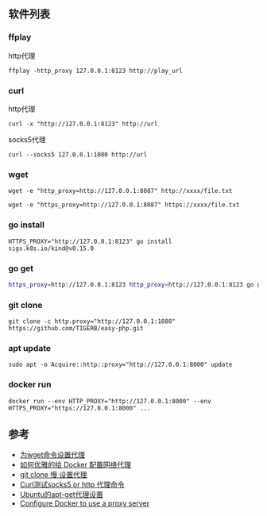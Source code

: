 ## 软件列表

### ffplay

http代理

```
ffplay -http_proxy 127.0.0.1:8123 http://play_url
```

### curl

http代理

```
curl -x "http://127.0.0.1:8123" http://url
```

socks5代理

```
curl --socks5 127.0.0.1:1080 http://url
```

### wget

```
wget -e "http_proxy=http://127.0.0.1:8087" http://xxxx/file.txt

wget -e "https_proxy=http://127.0.0.1:8087" https://xxxx/file.txt
```

### go install

```
HTTPS_PROXY="http://127.0.0.1:8123" go install sigs.k8s.io/kind@v0.15.0
```

### go get

```bash
https_proxy=http://127.0.0.1:8123 http_proxy=http://127.0.0.1:8123 go get -v bou.ke/monkey
```

### git clone

```
git clone -c http.proxy="http://127.0.0.1:1080" https://github.com/TIGERB/easy-php.git
```

### apt update

```
sudo apt -o Acquire::http::proxy="http://127.0.0.1:8000" update
```

### docker run

```
docker run --env HTTP_PROXY="http://127.0.0.1:8000" --env HTTPS_PROXY="https://127.0.0.1:8000" ...
```

## 参考

- [为wget命令设置代理](https://www.cnblogs.com/frankyou/p/6693256.html)
- [如何优雅的给 Docker 配置网络代理](https://cloud.tencent.com/developer/article/1806455)
- [git clone 慢 设置代理](https://www.jianshu.com/p/ec69c66b05eb)
- [Curl测试socks5 or http 代理命令](https://www.cnblogs.com/zafu/p/9951200.html)
- [Ubuntu的apt-get代理设置](https://blog.csdn.net/lonelysky/article/details/81059339)
- [Configure Docker to use a proxy server](https://docs.docker.com/network/proxy/)